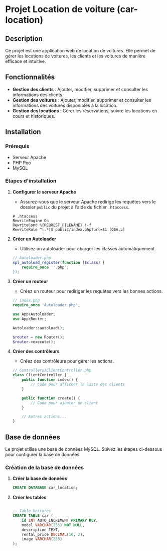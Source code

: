# Projet Location de voiture (car-location)

## Description

Ce projet est une application web de location de voitures. Elle permet de gérer les locations de voitures, les clients et les voitures de manière efficace et intuitive.

## Fonctionnalités

-   **Gestion des clients** : Ajouter, modifier, supprimer et consulter les informations des clients.
-   **Gestion des voitures** : Ajouter, modifier, supprimer et consulter les informations des voitures disponibles à la location.
-   **Gestion des locations** : Gérer les réservations, suivre les locations en cours et historiques.

## Installation

### Prérequis

-   Serveur Apache
-   PHP Poo
-   MySQL

### Étapes d'installation

1. **Configurer le serveur Apache**

    - Assurez-vous que le serveur Apache redirige les requêtes vers le dossier `public` du projet à l'aide du fichier `.htaccess`.

    ```apacheconf
    # .htaccess
    RewriteEngine On
    RewriteCond %{REQUEST_FILENAME} !-f
    RewriteRule ^(.*)$ public/index.php?url=$1 [QSA,L]

    ```

2. **Créer un Autoloader**

    - Utilisez un autoloader pour charger les classes automatiquement.

    ```php
    // Autoloader.php
    spl_autoload_register(function ($class) {
        require_once ''.php';
    });
    ```

3. **Créer un routeur**

    - Créez un routeur pour rediriger les requêtes vers les bonnes actions.

    ```php
    // index.php
    require_once 'Autoloader.php';

    use App\Autoloader;
    use App\Router;

    Autoloader::autoload();

    $router = new Router();
    $router->execute();
    ```

4. **Créer des contrôleurs**

    - Créez des contrôleurs pour gérer les actions.

    ```php
    // Controllers/ClientController.php
    class ClientController {
        public function index() {
            // Code pour afficher la liste des clients
        }

        public function create() {
            // Code pour ajouter un client
        }

        // Autres actions...
    }
    ```

## Base de données

Le projet utilise une base de données MySQL. Suivez les étapes ci-dessous pour configurer la base de données.

### Création de la base de données

1. **Créer la base de données**

    ```sql
    CREATE DATABASE car_location;
    ```

2. **Créer les tables**

    ```sql

    -- Table Voitures
    CREATE TABLE car (
        id INT AUTO_INCREMENT PRIMARY KEY,
        model VARCHAR(255) NOT NULL,
        description TEXT,
        rental_price DECIMAL(10, 2),
        image VARCHAR(255)
    );

    ```
